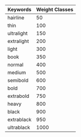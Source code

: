 <table>
    <thead>
    <tr>
        <th>Keywords</th>
	<th>Weight Classes</th>
    </tr>
    </thead>
    <tbody>
    <tr>
        <td>hairline</td>
        <td>50</td>
    </tr>
    <tr>
        <td>thin</td>
        <td>100</td>
    </tr>
    <tr>
        <td>ultralight</td>
        <td>150</td>
    </tr>
    <tr>
        <td>extralight</td>
        <td>200</td>
    </tr>
    <tr>
        <td>light</td>
        <td>300</td>
    </tr>
    <tr>
        <td>book</td>
        <td>350</td>
    </tr>
    <tr>
        <td>normal</td>
        <td>400</td>
    </tr>
    <tr>
        <td>medium</td>
        <td>500</td>
    </tr>
    <tr>
        <td>semibold</td>
        <td>600</td>
    </tr>
    <tr>
        <td>bold</td>
        <td>700</td>
    </tr>
    <tr>
        <td>extrabold</td>
        <td>750</td>
    </tr>
    <tr>
        <td>heavy</td>
        <td>800</td>
    </tr>
    <tr>
        <td>black</td>
        <td>900</td>
    </tr>
    <tr>
        <td>extrablack</td>
        <td>950</td>
    </tr>
    <tr>
        <td>ultrablack</td>
        <td>1000</td>
    </tr>
    </tbody>
</table>
